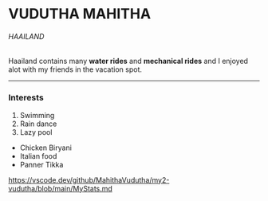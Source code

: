 # VUDUTHA MAHITHA
###### HAAILAND
Haailand contains many __water rides__ and **mechanical rides** and I enjoyed alot with my friends in the vacation spot.

------------------------

### Interests
1. Swimming
2. Rain dance
3. Lazy pool
- Chicken Biryani
- Italian food
- Panner Tikka

https://vscode.dev/github/MahithaVudutha/my2-vudutha/blob/main/MyStats.md
